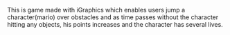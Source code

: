This is game made with iGraphics which enables users jump a character(mario) over obstacles and as time passes without the character hitting any objects, his points increases and the character has several lives.